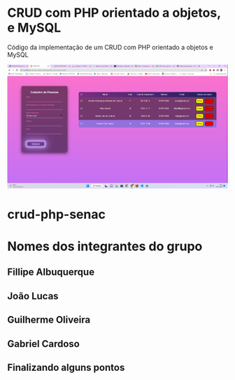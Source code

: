 # CRUD com PHP orientado a objetos, e MySQL 
Código da implementação de um CRUD com PHP orientado a objetos e MySQL

![preview img](/TelaPrincipal.png)

# crud-php-senac
# Nomes dos integrantes do grupo
## Fillipe Albuquerque
## João Lucas
## Guilherme Oliveira
## Gabriel Cardoso

## Finalizando alguns pontos


